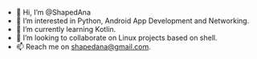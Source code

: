 - 👋 Hi, I’m @ShapedAna
- 👀 I’m interested in Python, Android App Development and Networking. 
- 🌱 I’m currently learning Kotlin. 
- 💞️ I’m looking to collaborate on Linux projects based on shell. 
- 📫 Reach me on shapedana@gmail.com. 

<!---
ShapedAna/ShapedAna is a ✨ special ✨ repository because its `README.md` (this file) appears on your GitHub profile.
You can click the Preview link to take a look at your changes.
--->
